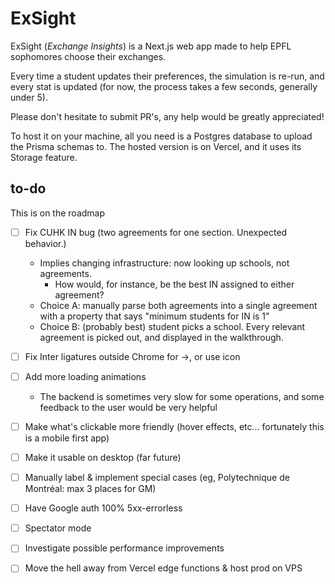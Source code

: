 # ExSight

ExSight (_Exchange Insights_) is a Next.js web app made to help EPFL sophomores choose their exchanges.

Every time a student updates their preferences, the simulation is re-run, and every stat is updated (for now, the process takes a few seconds, generally under 5).

Please don't hesitate to submit PR's, any help would be greatly appreciated!

To host it on your machine, all you need is a Postgres database to upload the Prisma schemas to. The hosted version is on Vercel, and it uses its Storage feature.

## to-do

This is on the roadmap

- [ ] Fix CUHK IN bug (two agreements for one section. Unexpected behavior.)
  - Implies changing infrastructure: now looking up schools, not agreements.
    - How would, for instance, be the best IN assigned to either agreement?
  - Choice A: manually parse both agreements into a single agreement with a property that says "minimum students for IN is 1"
  - Choice B: (probably best) student picks a school. Every relevant agreement is picked out, and displayed in the walkthrough.
- [ ] Fix Inter ligatures outside Chrome for ->, or use icon
- [ ] Add more loading animations
  - The backend is sometimes very slow for some operations, and some feedback to the user would be very helpful
- [ ] Make what's clickable more friendly (hover effects, etc... fortunately this is a mobile first app)
- [ ] Make it usable on desktop (far future)
- [ ] Manually label & implement special cases (eg, Polytechnique de Montréal: max 3 places for GM)
- [ ] Have Google auth 100% 5xx-errorless
- [ ] Spectator mode

- [ ] Investigate possible performance improvements
- [ ] Move the hell away from Vercel edge functions & host prod on VPS
